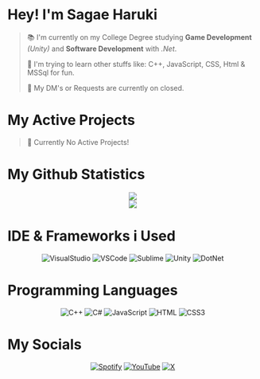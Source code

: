 # Hey! I'm Sagae Haruki 
 
> 📚 I'm currently on my College Degree studying **Game Development** *(Unity)* and **Software Development** with *.Net*.
>
> 🔎 I'm trying to learn other stuffs like: C++, JavaScript, CSS, Html & MSSql for fun.
> 
> 🔕 My DM's or Requests are currently on closed. 

</div>
 
# My Active Projects

> 🚫 Currently No Active Projects!

# My Github Statistics

<div align="center"> 

![](https://github-readme-stats.vercel.app/api?username=SagaeHaruki&theme=midnight-purple&hide_border=false&include_all_commits=false&count_private=false)<br/>
![](https://github-readme-stats.vercel.app/api/top-langs/?username=SagaeHaruki&theme=midnight-purple&hide_border=false&include_all_commits=false&count_private=false&layout=compact)

</div>

# IDE & Frameworks i Used

<div align="center">
 
 ![VisualStudio](https://img.shields.io/badge/Visual_Studio-5C2D91?style=for-the-badge&logo=visual%20studio&logoColor=white)
 ![VSCode](https://img.shields.io/badge/VSCode-0078D4?style=for-the-badge&logo=visual%20studio%20code&logoColor=white)
 ![Sublime](https://img.shields.io/badge/sublime_text-%23575757.svg?&style=for-the-badge&logo=sublime-text&logoColor=important)
 ![Unity](https://img.shields.io/badge/Unity-100000?style=for-the-badge&logo=unity&logoColor=white)
 ![DotNet](https://img.shields.io/badge/.NET-512BD4?style=for-the-badge&logo=dotnet&logoColor=white)
</div>

# Programming Languages 

<div align="center">

 ![C++](https://img.shields.io/badge/C%2B%2B-00599C?style=for-the-badge&logo=c%2B%2B&logoColor=white)
 ![C#](https://img.shields.io/badge/C%23-239120?style=for-the-badge&logo=csharp&logoColor=white)
 ![JavaScript](https://img.shields.io/badge/JavaScript-323330?style=for-the-badge&logo=javascript&logoColor=F7DF1E)
 ![HTML](https://img.shields.io/badge/HTML5-E34F26?style=for-the-badge&logo=html5&logoColor=white)
 ![CSS3](https://img.shields.io/badge/CSS3-1572B6?style=for-the-badge&logo=css3&logoColor=white)
</div>

# My Socials

<div align="center">
 
 [![Spotify](https://img.shields.io/badge/Spotify-1ED760?&style=for-the-badge&logo=spotify&logoColor=white)](https://open.spotify.com/user/31pb5cnsc4ris33r7gfs5fxrcdu4)
 [![YouTube](https://img.shields.io/badge/YouTube-FF0000?style=for-the-badge&logo=youtube&logoColor=white)](https://www.youtube.com/@haruukii_)
 [![X](https://img.shields.io/badge/Twitter-1DA1F2?style=for-the-badge&logo=twitter&logoColor=white)](https://x.com/@HarukiiSagae_)
</div>
